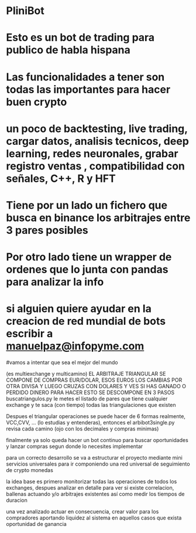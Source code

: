 # PliniBot
# Esto es un bot de trading para publico de habla hispana
# Las funcionalidades a tener son todas las importantes para hacer buen crypto 
# un poco de backtesting, live trading, cargar datos, analisis tecnicos, deep learning, redes neuronales, grabar registro ventas , compatibilidad con señales, C++, R y HFT

# Tiene por un lado un fichero que busca en binance los arbitrajes entre 3 pares posibles
# Por otro lado tiene un wrapper de ordenes que lo junta con pandas para analizar la info

# si alguien quiere ayudar en la creacion de red mundial de bots escribir a manuelpaz@infopyme.com


#vamos a intentar que sea el mejor del mundo

(es multiexchange y multicamino)
EL ARBITRAJE TRIANGULAR SE COMPONE DE COMPRAS EUR/DOLAR, ESOS EUROS LOS CAMBIAS POR OTRA DIVISA Y LUEGO CRUZAS CON DOLARES Y VES SI HAS GANADO O PERDIDO DINERO
PARA HACER ESTO SE DESCOMPONE EN 3 PASOS
buscatriangulos.py le metes el listado de pares que tiene cualquier exchange y te saca (con tiempo) todas las triangulaciones que existen

Despues el triangular operaciones se puede hacer de 6 formas realmente, VCC,CVV, ... (lo estudias y entenderas), entonces el arbibot3single.py revisa cada camino (ojo con los decimales y compras minimas)

finalmente ya solo queda hacer un bot continuo para buscar oportunidades y lanzar compras segun donde lo necesites implementar

para un correcto desarrollo se va a estructurar el proyecto mediante mini servicios universales para ir componiendo una red universal de seguimiento de crypto monedas

la idea base es primero monitorizar todas las operaciones de todos los exchanges, despues analizar en detalle para ver si existe correlacion, ballenas actuando y/o arbitrajes existentes así como medir los tiempos de duracion

una vez analizado actuar en consecuencia, crear valor para los compradores aportando liquidez al sistema en aquellos casos que exista oportunidad de ganancia



